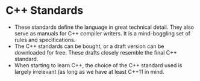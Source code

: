 # C++ Standards

-  These standards define the language in great technical detail. They also serve as manuals for C++ compiler writers. It is a mind-boggling set of rules and specifications.
- The C++ standards can be bought, or a draft version can be downloaded for free. These drafts closely resemble the final C++ standard.
- When starting to learn C++, the choice of the C++ standard used is largely irrelevant (as long as we have at least C++11 in mind.